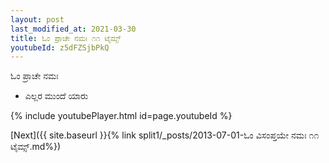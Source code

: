```yaml
---
layout: post
last_modified_at: 2021-03-30
title: ಓಂ ಪ್ರಾಚೇ ನಮಃ ೧೧ ಟೈಮ್ಸ್
youtubeId: z5dFZSjbPkQ
---
```

 
 
 ಓಂ ಪ್ರಾಚೇ ನಮಃ  
 
 -  ಎಲ್ಲರ ಮುಂದೆ ಯಾರು 
 
  
 
  
 
 
 
 
 
 


{% include youtubePlayer.html id=page.youtubeId %}
 
[Next]({{ site.baseurl }}{% link  split1/_posts/2013-07-01-ಓಂ ವಿಸಂಪ್ತಯೇ ನಮಃ ೧೧ ಟೈಮ್ಸ್.md%})
 
